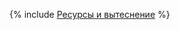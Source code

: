{% include [Ресурсы и вытеснение](../../../../_includes/user-guide/data-processing/chyt/cliques/resources.md) %}
